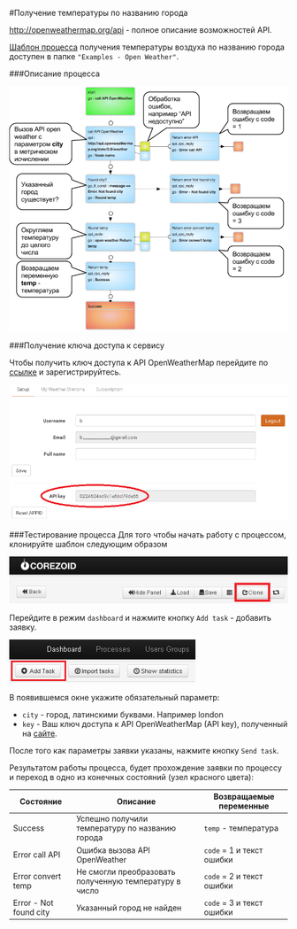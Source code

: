 #Получение температуры по названию города

http://openweathermap.org/api - полное описание возможностей API.

[Шаблон процесса](https://www.corezoid.com/admin/edit_conv/136510/92753) получения температуры воздуха по названию города доступен в папке `"Examples - Open Weather"`.

###Описание процесса

![](../img/Open-Weather-schema.png)

###Получение ключа доступа к сервису

Чтобы получить ключ доступа к API OpenWeatherMap перейдите по [ссылке](http://openweathermap.org/register) и зарегистрируйтесь.

![](../img/weather_key.png)

###Тестирование процесса
Для того чтобы начать работу с процессом, клонируйте шаблон следующим образом

![](../img/mandrill_copy_conveyor.png)

Перейдите в режим `dashboard` и нажмите кнопку `Add task` - добавить заявку.

![](../img/mandrill_dashboard.png)

В появившемся окне укажите обязательный параметр:
*   `city` - город, латинскими буквами. Например london
*   `key` - Ваш ключ доступа к API OpenWeatherMap (API key),  полученный на [сайте](http://openweathermap.org/register).


После того как параметры заявки указаны, нажмите кнопку `Send task`.

Результатом работы процесса, будет прохождение заявки по процессу и переход в одно из конечных состояний (узел красного цвета):

|Состояние|Описание|Возвращаемые переменные|
|-|-|-|
|Success|Успешно получили температуру по названию города|`temp` - температура|
|Error call API|Ошибка вызова API OpenWeather|`code` = 1 и текст ошибки|
|Error convert temp |Не смогли преобразовать полученную температуру в число|`code` = 2 и текст ошибки|
|Error - Not found city |Указанный город не найден|`code` = 3 и текст ошибки|


